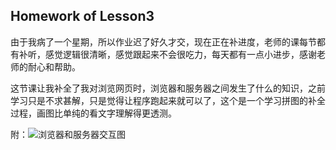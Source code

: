 ## Homework of Lesson3
由于我病了一个星期，所以作业迟了好久才交，现在正在补进度，老师的课每节都有补听，感觉逻辑很清晰，感觉跟起来不会很吃力，每天都有一点小进步，感谢老师的耐心和帮助。

这节课让我补全了我对浏览网页时，浏览器和服务器之间发生了什么的知识，之前学习只是不求甚解，只是觉得让程序跑起来就可以了，这个是一个学习拼图的补全过程，画图比单纯的看文字理解得更透测。
  

附：![浏览器和服务器交互图](https://ws2.sinaimg.cn/large/006tKfTcgy1fiy5uftpnyj31kw23ve81.jpg)